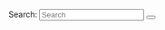 <form action="/search" method="get" class="sidebar-search-container est-search-container col-5 col-sm-5 col-12">
  <label for="search-input" class="visually-hidden">Search:</label>
  <input type="search" id="search-input" name="query" class="search-input" placeholder="Search" aria-label="Search" oninput="toggleClearButton('search-input', 'clear-button-small')">
  <button type="button" id="clear-button-small" class="clear-search" aria-label="Clear search" onclick="clearSearch('search-input', 'clear-button-small')" style="display:none;">
    &#x2715;
  </button>
  <button type="submit" class="search-button" aria-label="Submit search"></button>
</form>